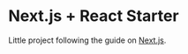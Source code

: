 # Next.js + React Starter

Little project following the guide on [Next.js](https://nextjs.org/learn/react-foundations).
